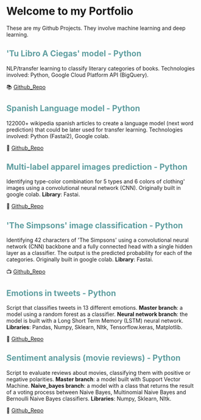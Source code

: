 # Welcome to my Portfolio

These are my Github Projects. They involve machine learning and deep learning.


## <font color="CADETBLUE">'Tu Libro A Ciegas' model - Python</font>
 
NLP/transfer learning to classify literary categories of books. Technologies involved: Python, Google Cloud Platform API (BigQuery).
 
:books: [Github_Repo](https://github.com/Tu-Libro-a-Ciegas/TLAC_model)


## <font color="CADETBLUE">Spanish Language model - Python</font>
 
122000+ wikipedia spanish articles to create a language model (next word prediction) that could be later used for transfer learning. Technologies involved: Python (Fastai2), Google colab.
 
:book: [Github_Repo](https://github.com/alejandraberbesi/es_wiki_lm)


## <font color="CADETBLUE">Multi-label apparel images prediction - Python </font>

Identifying type-color combination for 5 types and 6 colors of clothing' images using a convolutional neural network (CNN). Originally built in google colab. 
**Library**: Fastai.

:kimono: [Github_Repo](https://github.com/alejandraberbesi/apparel_image)


## <font color="CADETBLUE">'The Simpsons' image classification - Python </font>

Identifying 42 characters of 'The Simpsons' using a convolutional neural network (CNN) backbone and a fully connected head with a single hidden layer as a classifier. The output is the predicted probability for each of the categories. Originally built in google colab. 
**Library**: Fastai.

:tv: [Github_Repo](https://github.com/alejandraberbesi/image_classification_FA)
 

## <font color="CADETBLUE">Emotions in tweets - Python </font>

Script that classifies tweets in 13 different emotions. 
**Master branch**: a model using a random forest as a classifier. 
**Neural network branch**: the model is built with a Long Short Term Memory (LSTM) neural network.
**Libraries**: Pandas, Numpy, Sklearn, Nltk, Tensorflow.keras, Matplotlib.

:baby_chick: [Github_Repo](https://github.com/alejandraberbesi/emotions_in_tweets)


## <font color="CADETBLUE">Sentiment analysis (movie reviews) - Python </font>

Script to evaluate reviews about movies, classifying them with positive or negative polarities.
**Master branch**: a model built with Support Vector Machine.
**Naive_bayes branch**: a model with a class that returns the result of a voting process between Naive Bayes, Multinomial Naive Bayes and Bernoulli Naive Bayes classifiers.
**Libraries**: Numpy, Sklearn, Nltk.

:movie_camera: [Github_Repo](https://github.com/alejandraberbesi/sentiment_analysis_movie_reviews)
 
